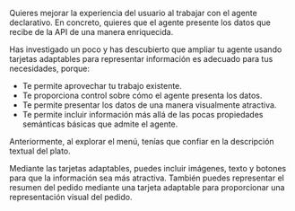 Quieres mejorar la experiencia del usuario al trabajar con el agente declarativo. En concreto, quieres que el agente presente los datos que recibe de la API de una manera enriquecida.

Has investigado un poco y has descubierto que ampliar tu agente usando tarjetas adaptables para representar información es adecuado para tus necesidades, porque:

- Te permite aprovechar tu trabajo existente.
- Te proporciona control sobre cómo el agente presenta los datos.
- Te permite presentar los datos de una manera visualmente atractiva.
- Te permite incluir información más allá de las pocas propiedades semánticas básicas que admite el agente.

Anteriormente, al explorar el menú, tenías que confiar en la descripción textual del plato.

Mediante las tarjetas adaptables, puedes incluir imágenes, texto y botones para que la información sea más atractiva. También puedes representar el resumen del pedido mediante una tarjeta adaptable para proporcionar una representación visual del pedido.
